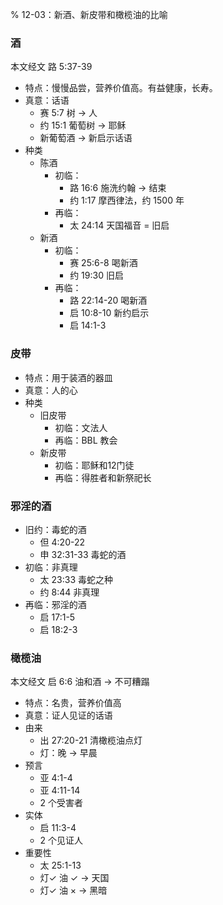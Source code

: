 % 12-03：新酒、新皮带和橄榄油的比喻

### 酒

本文经文 路 5:37-39

- 特点：慢慢品尝，营养价值高。有益健康，长寿。
- 真意：话语
    - 赛 5:7 树 → 人
    - 约 15:1 葡萄树 → 耶稣
    - 新葡萄酒 → 新启示话语
- 种类
    - 陈酒
        - 初临：
            - 路 16:6 施洗约翰 → 结束
            - 约 1:17 摩西律法，约 1500 年
        - 再临：
            - 太 24:14 天国福音 = 旧启
    - 新酒
        - 初临：
            - 赛 25:6-8 喝新酒
            - 约 19:30 旧启
        - 再临：
            - 路 22:14-20 喝新酒
            - 启 10:8-10 新约启示
            - 启 14:1-3


### 皮带

- 特点：用于装酒的器皿
- 真意：人的心
- 种类
    - 旧皮带
        - 初临：文法人
        - 再临：BBL 教会
    - 新皮带
        - 初临：耶稣和12门徒
        - 再临：得胜者和新祭祀长

### 邪淫的酒

- 旧约：毒蛇的酒
    - 但 4:20-22
    - 申 32:31-33 毒蛇的酒
- 初临：非真理
    - 太 23:33 毒蛇之种
    - 约 8:44 非真理
- 再临：邪淫的酒
    - 启 17:1-5
    - 启 18:2-3

### 橄榄油

本文经文 启 6:6 油和酒 → 不可糟蹋

- 特点：名贵，营养价值高
- 真意：证人见证的话语
- 由来
    - 出 27:20-21 清橄榄油点灯
    - 灯：晚 → 早晨
- 预言
    - 亚 4:1-4
    - 亚 4:11-14
    - 2 个受害者
- 实体
    - 启 11:3-4
    - 2 个见证人
- 重要性
    - 太 25:1-13
    - 灯✓ 油 ✓ → 天国
    - 灯✓ 油 × → 黑暗
